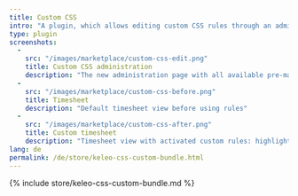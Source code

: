 ```yaml
---
title: Custom CSS
intro: "A plugin, which allows editing custom CSS rules through an administration screen."
type: plugin
screenshots:
  - 
    src: "/images/marketplace/custom-css-edit.png"
    title: Custom CSS administration
    description: "The new administration page with all available pre-made rules" 
  -
    src: "/images/marketplace/custom-css-before.png"
    title: Timesheet
    description: "Default timesheet view before using rules"
  - 
    src: "/images/marketplace/custom-css-after.png"
    title: Custom timesheet
    description: "Timesheet view with activated custom rules: highlight active records, hide overlapping records"
lang: de
permalink: /de/store/keleo-css-custom-bundle.html
---
```


{% include store/keleo-css-custom-bundle.md %}
